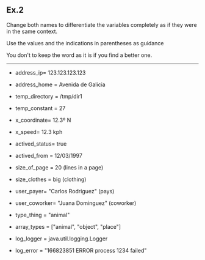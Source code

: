 ## Ex.2

Change both names to differentiate the variables completely as if they were in the same context.

Use the values and the indications in parentheses as guidance

You don't to keep the word as it is if you find a better one.

----

* address_ip= 123.123.123.123
* address_home = Avenida de Galicia

* temp_directory = /tmp/dir1
* temp_constant = 27

* x_coordinate= 12.3º N
* x_speed= 12.3 kph

* actived_status= true
* actived_from = 12/03/1997

* size_of_page = 20 (lines in a page)
* size_clothes = big (clothing)

* user_payer= "Carlos Rodriguez" (pays)
* user_coworker= "Juana Dominguez" (coworker)

* type_thing = "animal"
* array_types = ["animal", "object", "place"]

* log_logger = java.util.logging.Logger
* log_error = "166823851 ERROR process 1234 failed"
